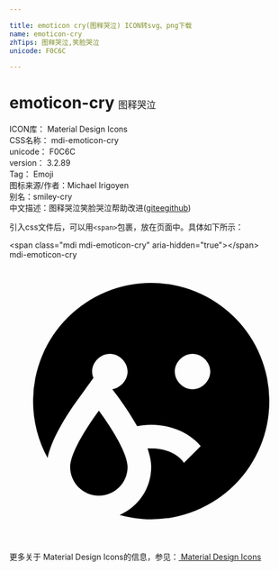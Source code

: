```yaml
---

title: emoticon cry(图释哭泣) ICON转svg、png下载
name: emoticon-cry
zhTips: 图释哭泣,笑脸哭泣
unicode: F0C6C

---
```


# emoticon-cry  <small style="font-size: 60%;font-weight: 100">图释哭泣</small>


<div class="detail-page">
<p>
<span>
ICON库：
<span class="badge-secondary badge">Material Design Icons</span> 
</span>
<br/>
<span>
CSS名称：
<span class="badge-secondary badge">mdi-emoticon-cry</span> 
</span>
<br/>
<span>
unicode：
<span class="badge-secondary badge">F0C6C</span> 
</span>
<br/>
<span>
version：
<span class="badge-secondary badge">3.2.89</span> 
</span>
<br/>
<span>Tag：
<span class="badge-light badge">Emoji</span>
</span>
<br/>
<span>图标来源/作者：<span class="badge-light badge">Michael Irigoyen</span></span> 
<br/>
<span>别名：<span class="badge-light badge">smiley-cry</span></span><br/><span class="zh-detail">中文描述：<span class="badge-primary badge">图释哭泣</span><span class="badge-primary badge">笑脸哭泣</span><span class="help-link"><span>帮助改进</span>(<a href="https://gitee.com/liuwave/icon-helper/edit/master/json/material/emoticon-cry.json" target="_blank" rel="noopener noreferrer">gitee</a><a href="https://github.com/liuwave/icon-helper/edit/master/json/material/emoticon-cry.json" target="_blank" rel="noopener noreferrer">github</a></span>)</span><br/>
</p>
</div>
<div class="alert alert-dark">
  <i class="mdi mdi-emoticon-cry mdi-48px"></i>
  <i class="mdi mdi-emoticon-cry mdi-36px"></i>
  <i class="mdi mdi-emoticon-cry mdi-24px"></i>
  <i class="mdi mdi-emoticon-cry mdi-18px"></i>
</div>
<div>
  <p>引入css文件后，可以用<code>&lt;span&gt;</code>包裹，放在页面中。具体如下所示：    
  </p>
  <div class="alert alert-primary" style="font-size: 14px">
    &lt;span class="mdi mdi-emoticon-cry" aria-hidden="true"&gt;&lt;/span&gt;
    <copy-btn content='<span class="mdi mdi-emoticon-cry" aria-hidden="true"></span>'></copy-btn>
  </div>
  <div class="alert alert-secondary">
    <i class="mdi mdi-emoticon-cry"
    style="font-size: 24px"
    aria-hidden="true"></i> mdi-emoticon-cry
    <copy-btn content="mdi-emoticon-cry" btn-title="复制图标名称"></copy-btn>
  </div>
</div>
<div id="svg" class="svg-wrap">
<svg xmlns="http://www.w3.org/2000/svg" viewBox="0 0 24 24"><path d="M5.14,17.57C5.14,16.5 6.32,14.5 7.57,12.81C8.82,14.5 10,16.5 10,17.57A2.43,2.43 0 0,1 7.57,20C6.23,20 5.14,18.91 5.14,17.57M22,12A10,10 0 0,1 12,22C11.08,22 10.18,21.86 9.33,21.63C10.9,20.95 12,19.39 12,17.57C12,17.12 11.89,16.6 11.69,16C11.79,16 11.89,16 12,16C13.25,16 14.32,16.5 14.77,17.23L16.19,15.81C15.29,14.72 13.75,14 12,14C11.59,14 11.19,14.04 10.81,14.12C10.38,13.36 9.85,12.53 9.19,11.63L8.71,11C9.42,10.87 10,10.23 10,9.5C10,8.7 9.3,8 8.5,8C7.7,8 7,8.7 7,9.5C7,9.69 7.04,9.87 7.11,10.04L5.96,11.63C4.4,13.75 3.5,15.5 3.23,16.81C2.45,15.38 2,13.74 2,12A10,10 0 0,1 12,2A10,10 0 0,1 22,12M17,9.5C17,8.7 16.3,8 15.5,8C14.7,8 14,8.7 14,9.5C14,10.3 14.7,11 15.5,11C16.3,11 17,10.3 17,9.5Z" /></svg>
</div>
<detail full-name='mdi-emoticon-cry'></detail>
    
<div><p>更多关于 Material Design Icons的信息，参见：<a target="_blank" href="https://iconhelper.cn/material.html"> Material Design Icons</a>
</p></div>
